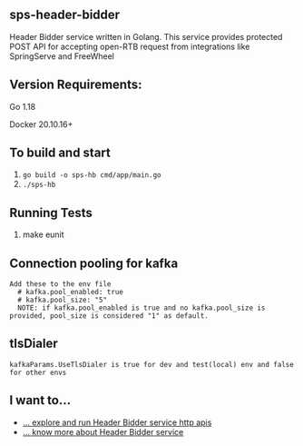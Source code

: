 ## sps-header-bidder
Header Bidder service written in Golang. This service provides protected POST API for accepting open-RTB request from integrations like SpringServe and FreeWheel

## Version Requirements:

Go 1.18

Docker 20.10.16+

## To build and start

1. `go build -o sps-hb cmd/app/main.go`
2. `./sps-hb`


## Running Tests

1. make eunit

## Connection pooling for kafka 

```
Add these to the env file
  # kafka.pool_enabled: true
  # kafka.pool_size: "5"
  NOTE: if kafka.pool_enabled is true and no kafka.pool_size is provided, pool_size is considered "1" as default.
```

## tlsDialer
```
kafkaParams.UseTlsDialer is true for dev and test(local) env and false for other envs
```

## I want to...
- [... explore and run Header Bidder service http apis](doc/header-bidder-apis.md)
- [... know more about Header Bidder service](doc/header-bidder-context.md)